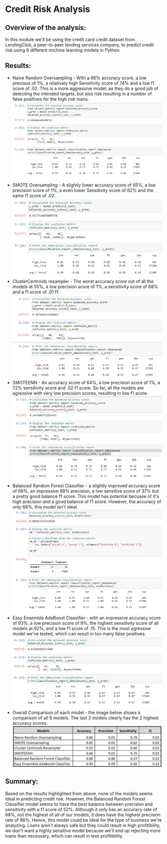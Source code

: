 # Credit Risk Analysis

## Overview of the analysis: 
In this module we'll be using the credit card credit dataset from LendingClub, a peer-to-peer lending services company, to predict credit risk using 6 different michine learning models in Python. 

## Results: 
- Naive Random Oversampling - With a 66% accuracy score, a low precison of 1%, a relatively high Sensitivity score of 74% and a low f1 score of .02. This is a more aggressive model, as they do a good job of detecting the intended targets, but also risk resulting in a number of false positives for the high risk loans.
![Naive Random Oversampling](images/Naive_Random_Oversampling.png)
- SMOTE Oversampling - A slightly lower accuracy score of 65%, a low precision score of 1%, a even lower Sensitivity score of 62% and the same f1 score of .02.  
![SMOTE Oversampling](images/SMOTE_Oversampling.png)
- ClusterCentroids resampler - The worst accuracy score out of all the models at 55%, a low precision score of 1%, a sensitivity score of 68% and a f1 score of .01 f1. 
![ClusterCentroids resampler](images/Cluster_Centroids_Resampler.png)
- SMOTEENN - An accuracy score of 64%, a low precision score of 1%, a 72% sensitivity score and .02 f1 score. So far, all the models are agressive with very low precision scores, resulting in low f1 score.  
![SMOTEENN](images/SMOTEENN.png)
- Balanced Random Forest Classifier - a slightly improved accuracy score of 68%, an impressive 88% precision, a low sensitive score of 37% but a pretty good balance f1 score.  This model has potential becuase of it's high precision and a good balance of f1 score. However, the accuracy of only 68%, this model isn't ideal.
![Balanced Random Forest Classifier](images/Balanced_Random_Forest_Classifier.png)
- Easy Ensemble AdaBoost Classifier - with an impressive accuracy score of 93%, a low precision score of 9%, the highest sensitivity score of all models at 92%, and a low f1 score of .15. This is the most agressive model we've tested, which can result in too many false positives. 
![Easy Ensemble AdaBoost Classifier](images/Easy_Ensemble_AdaBoost_Classifier.png)
- Overall Comparison of each model - the image below shows a comparison of all 6 models. The last 2 models clearly has the 2 highest accuracy scores.
![Final_Results_Comparison](images/Final_Results_Comparison.png)

## Summary: 
Based on the results highlighted from above, none of the models seems ideal in predicting credit risk. However, the Balanced Random Forest Classifier model seems to have the best balance between precision and sensitivity with a f1 score of 52%.  Although it only has an accuracy rate of 68%, not the highest of all of our models, it does have the highest precision rate of 88%. Hence, this model could be ideal for the type of business we're analyzing. Loans aren't always safe but they could result in high profitibility, we don't want a highly sensitive model because we'll end up rejecting more loans than necessary, which can result in less profitibility. 
